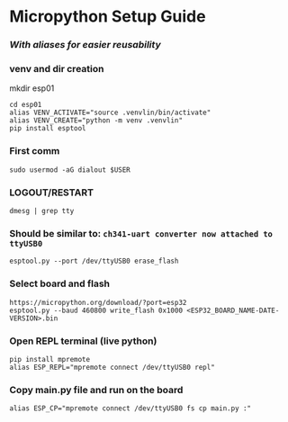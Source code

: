 # Micropython Setup Guide
### _With aliases for easier reusability_
### venv and dir creation
mkdir esp01
```
cd esp01
alias VENV_ACTIVATE="source .venvlin/bin/activate"
alias VENV_CREATE="python -m venv .venvlin"
pip install esptool
```
### First comm
```sudo usermod -aG dialout $USER```
### LOGOUT/RESTART
```dmesg | grep tty```
### Should be similar to: `ch341-uart converter now attached to ttyUSB0`
```esptool.py --port /dev/ttyUSB0 erase_flash```

### Select board and flash
```
https://micropython.org/download/?port=esp32
esptool.py --baud 460800 write_flash 0x1000 <ESP32_BOARD_NAME-DATE-VERSION>.bin
```

### Open REPL terminal (live python)
```
pip install mpremote
alias ESP_REPL="mpremote connect /dev/ttyUSB0 repl"
```

### Copy main.py file and run on the board
```alias ESP_CP="mpremote connect /dev/ttyUSB0 fs cp main.py :"```
